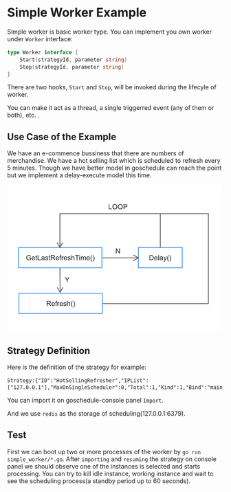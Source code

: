 # Simple Worker Example

Simple worker is basic worker type.
You can implement you own worker under `Worker` interface:

```go
type Worker interface {
    Start(strategyId, parameter string)
    Stop(strategyId, parameter string)
}
```

There are two hooks, `Start` and `Stop`, will be invoked during the lifecyle of worker.

You can make it act as a thread, a single triggerred event (any of them or both), etc. .

## Use Case of the Example

We have an e-commence bussiness that there are numbers of merchandise. We have a hot selling
list which is scheduled to refresh every 5 minutes. Though we have better model in goschedule
can reach the point but we implement a delay-execute model this time.

![Work Flow](doc/flow.png)

## Strategy Definition

Here is the definition of the strategy for example:

```text
Strategy:{"ID":"HotSellingRefresher","IPList":["127.0.0.1"],"MaxOnSingleScheduler":0,"Total":1,"Kind":1,"Bind":"main.HotSellingRefresher","Parameter":"","Enabled":true,"CronBegin":"","CronEnd":"","Extra":null}
```

You can import it on goschedule-console panel `Import`.

And we use `redis` as the storage of scheduling(127.0.0.1:6379).

## Test

First we can boot up two or more processes of the worker by `go run simple_worker/*.go`.
After `importing` and `resuming` the strategy on console panel we should observe one of the instances
is selected and starts processing. You can try to kill idle instance, working instance and wait to see
the scheduling process(a standby period up to 60 seconds).
